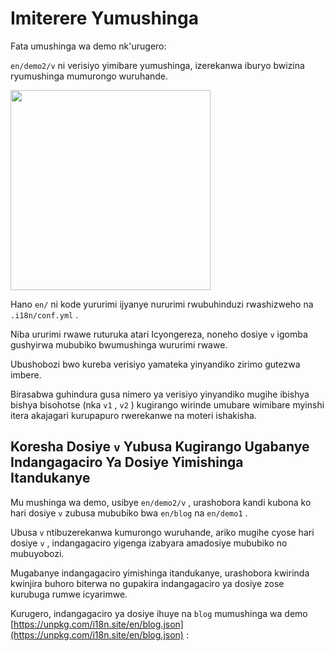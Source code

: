 # Imiterere Yumushinga

Fata umushinga wa demo nk'urugero:

`en/demo2/v` ni verisiyo yimibare yumushinga, izerekanwa iburyo bwizina ryumushinga mumurongo wuruhande.

<img src="https://p.3ti.site/1721290486.avif" width="320px">

Hano `en/` ni kode yururimi ijyanye nururimi rwubuhinduzi rwashizweho na `.i18n/conf.yml` .

Niba ururimi rwawe ruturuka atari Icyongereza, noneho dosiye `v` igomba gushyirwa mububiko bwumushinga wururimi rwawe.

Ubushobozi bwo kureba verisiyo yamateka yinyandiko zirimo gutezwa imbere.

Birasabwa guhindura gusa nimero ya verisiyo yinyandiko mugihe ibishya bishya bisohotse (nka `v1` , `v2` ) kugirango wirinde umubare wimibare myinshi itera akajagari kurupapuro rwerekanwe na moteri ishakisha.

## Koresha Dosiye `v` Yubusa Kugirango Ugabanye Indangagaciro Ya Dosiye Yimishinga Itandukanye

Mu mushinga wa demo, usibye `en/demo2/v` , urashobora kandi kubona ko hari dosiye `v` zubusa mububiko bwa `en/blog` na `en/demo1` .

Ubusa `v` ntibuzerekanwa kumurongo wuruhande, ariko mugihe cyose hari dosiye `v` , indangagaciro yigenga izabyara amadosiye mububiko no mubuyobozi.

Mugabanye indangagaciro yimishinga itandukanye, urashobora kwirinda kwinjira buhoro biterwa no gupakira indangagaciro ya dosiye zose kurubuga rumwe icyarimwe.

Kurugero, indangagaciro ya dosiye ihuye na `blog` mumushinga wa demo [https://unpkg.com/i18n.site/en/blog.json](https://unpkg.com/i18n.site/en/blog.json) :